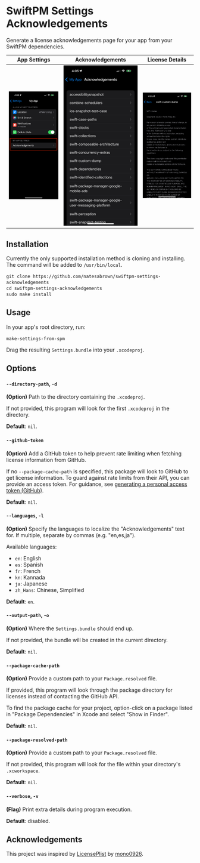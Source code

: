 # SwiftPM Settings Acknowledgements

Generate a license acknowledgements page for your app from your SwiftPM dependencies.

| App Settings | Acknowledgements | License Details|
| --- | --- | --- |
| ![App Settings](./Resource/readme_1.png) | ![Acknowledgements Page](./Resource/readme_2.png) | ![Drill-down](./Resource/readme_3.png) |

## Installation

Currently the only supported installation method is cloning and installing. The command will be added to `/usr/bin/local`.

```shell
git clone https://github.com/natesabrown/swiftpm-settings-acknowledgements
cd swiftpm-settings-acknowledgements
sudo make install
```

## Usage

In your app's root directory, run:

```shell
make-settings-from-spm  
```

Drag the resulting `Settings.bundle` into your `.xcodeproj`.

## Options

#### `--directory-path`, `-d`
**(Option)** Path to the directory containing the `.xcodeproj`.

If not provided, this program will look for the first `.xcodeproj` in the directory. 

**Default**: `nil`.
#### `--github-token`
**(Option)** Add a GitHub token to help prevent rate limiting when fetching license information from GitHub.

If no `--package-cache-path` is specified, this package will look to GitHub to get license information. To guard against rate limits from their API, you can provide an access token. For guidance, see [generating a personal access token (GitHub)](https://docs.github.com/en/authentication/keeping-your-account-and-data-secure/managing-your-personal-access-tokens).

**Default**: `nil`.
#### `--languages`, `-l`
**(Option)** Specify the languages to localize the "Acknowledgements" text for. If multiple, separate by commas (e.g. "en,es,ja").

Available languages:
* `en`: English
* `es`: Spanish
* `fr`: French
* `kn`: Kannada
* `ja`: Japanese
* `zh_Hans`: Chinese, Simplified

**Default**: `en`.
#### `--output-path`, `-o`
**(Option)** Where the `Settings.bundle` should end up.

If not provided, the bundle will be created in the current directory.

**Default**: `nil`.
#### `--package-cache-path`
**(Option)** Provide a custom path to your `Package.resolved` file.

If provided, this program will look through the package directory for licenses instead of contacting the GitHub API.

To find the package cache for your project, option-click on a package listed in "Package Dependencies" in Xcode and select "Show in Finder".

**Default**: `nil`.
#### `--package-resolved-path`
**(Option)** Provide a custom path to your `Package.resolved` file.

If not provided, this program will look for the file within your directory's `.xcworkspace`.

**Default**: `nil`.
#### `--verbose`, `-v`
**(Flag)** Print extra details during program execution.

**Default**: disabled.

## Acknowledgements

This project was inspired by [LicensePlist](https://github.com/mono0926/LicensePlist) by [mono0926](https://github.com/mono0926).
